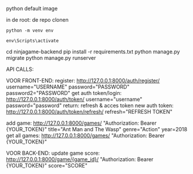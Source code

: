 python default image

in de root:
de repo clonen
```
python -m venv env
```
```
env\Scripts\activate
```

cd ninjagame-backend
pip install -r requirements.txt
python manage.py migrate
python manage.py runserver

API CALLS:

VOOR FRONT-END:
register: http://127.0.0.1:8000/auth/register/ username="USERNAME" password="PASSWORD" password2="PASSWORD"
get auth token/login: http://127.0.0.1:8000/auth/token/ username="username" password="password"
	return: refresh & acces token
new auth token: http://127.0.0.1:8000/auth/token/refresh/ refresh="REFRESH TOKEN"

add game: http://127.0.0.1:8000/games/ "Authorization: Bearer {YOUR_TOKEN}" title="Ant Man and The Wasp" genre="Action" year=2018
get all games: http://127.0.0.1:8000/games/ "Authorization: Bearer {YOUR_TOKEN}"

VOOR BACK-END:
update game score: http://127.0.0.1:8000/game/{game_id}/ "Authorization: Bearer {YOUR_TOKEN}" score="SCORE"